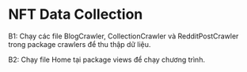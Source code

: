 # NFT Data Collection
B1: Chạy các file BlogCrawler, CollectionCrawler và RedditPostCrawler trong package crawlers để thu thập dữ liệu.

B2: Chạy file Home tại package views để chạy chương trình.
